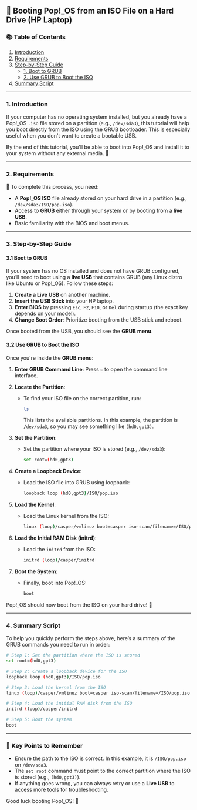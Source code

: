 ## 🚀 Booting Pop!\_OS from an ISO File on a Hard Drive (HP Laptop)

### 📚 Table of Contents

1. [Introduction](#1-introduction)
2. [Requirements](#2-requirements)
3. [Step-by-Step Guide](#3-step-by-step-guide)
   - [1. Boot to GRUB](#31-boot-to-grub)
   - [2. Use GRUB to Boot the ISO](#32-use-grub-to-boot-the-iso)
4. [Summary Script](#4-summary-script)

---

### 1. Introduction

If your computer has no operating system installed, but you already have a Pop!\_OS `.iso` file stored on a partition (e.g., `/dev/sda3`), this tutorial will help you boot directly from the ISO using the GRUB bootloader. This is especially useful when you don't want to create a bootable USB.

By the end of this tutorial, you'll be able to boot into Pop!\_OS and install it to your system without any external media. 🎉

---

### 2. Requirements

🔧 To complete this process, you need:

- A **Pop!\_OS ISO** file already stored on your hard drive in a partition (e.g., `/dev/sda3/ISO/pop.iso`).
- Access to **GRUB** either through your system or by booting from a **live USB**.
- Basic familiarity with the BIOS and boot menus.

---

### 3. Step-by-Step Guide

#### 3.1 Boot to GRUB

If your system has no OS installed and does not have GRUB configured, you’ll need to boot using a **live USB** that contains GRUB (any Linux distro like Ubuntu or Pop!\_OS). Follow these steps:

1. **Create a Live USB** on another machine.
2. **Insert the USB Stick** into your HP laptop.
3. **Enter BIOS** by pressing `Esc`, `F2`, `F10`, or `Del` during startup (the exact key depends on your model).
4. **Change Boot Order**: Prioritize booting from the USB stick and reboot.

Once booted from the USB, you should see the **GRUB menu**.

#### 3.2 Use GRUB to Boot the ISO

Once you're inside the **GRUB menu**:

1. **Enter GRUB Command Line**: Press `c` to open the command line interface.

2. **Locate the Partition**:

   - To find your ISO file on the correct partition, run:
     ```bash
     ls
     ```
     This lists the available partitions. In this example, the partition is `/dev/sda3`, so you may see something like `(hd0,gpt3)`.

3. **Set the Partition**:

   - Set the partition where your ISO is stored (e.g., `/dev/sda3`):
     ```bash
     set root=(hd0,gpt3)
     ```

4. **Create a Loopback Device**:

   - Load the ISO file into GRUB using loopback:
     ```bash
     loopback loop (hd0,gpt3)/ISO/pop.iso
     ```

5. **Load the Kernel**:

   - Load the Linux kernel from the ISO:
     ```bash
     linux (loop)/casper/vmlinuz boot=casper iso-scan/filename=/ISO/pop.iso quiet splash
     ```

6. **Load the Initial RAM Disk (initrd)**:

   - Load the `initrd` from the ISO:
     ```bash
     initrd (loop)/casper/initrd
     ```

7. **Boot the System**:
   - Finally, boot into Pop!\_OS:
     ```bash
     boot
     ```

Pop!\_OS should now boot from the ISO on your hard drive! 🎉

---

### 4. Summary Script

To help you quickly perform the steps above, here’s a summary of the GRUB commands you need to run in order:

```bash
# Step 1: Set the partition where the ISO is stored
set root=(hd0,gpt3)

# Step 2: Create a loopback device for the ISO
loopback loop (hd0,gpt3)/ISO/pop.iso

# Step 3: Load the kernel from the ISO
linux (loop)/casper/vmlinuz boot=casper iso-scan/filename=/ISO/pop.iso quiet splash

# Step 4: Load the initial RAM disk from the ISO
initrd (loop)/casper/initrd

# Step 5: Boot the system
boot
```

---

### 📝 Key Points to Remember

- Ensure the path to the ISO is correct. In this example, it is `/ISO/pop.iso` on `/dev/sda3`.
- The `set root` command must point to the correct partition where the ISO is stored (e.g., `(hd0,gpt3)`).
- If anything goes wrong, you can always retry or use a **Live USB** to access more tools for troubleshooting.

Good luck booting Pop!\_OS! 🎉
